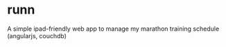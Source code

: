 runn
====

A simple ipad-friendly web app to manage my marathon training schedule (angularjs, couchdb)
